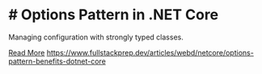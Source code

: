 # # Options Pattern in .NET Core

Managing configuration with strongly typed classes.

[Read More](https://www.fullstackprep.dev/articles/webd/netcore/options-pattern-benefits-dotnet-core) https://www.fullstackprep.dev/articles/webd/netcore/options-pattern-benefits-dotnet-core